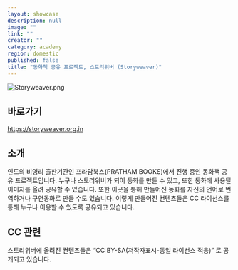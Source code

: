 ```yaml
---
layout: showcase
description: null
image: ""
link: ""
creator: ""
category: academy
region: domestic
published: false
title: "동화책 공유 프로젝트, 스토리위버 (Storyweaver)"
---
```



![Storyweaver.png]({{site.baseurl}}/media/Storyweaver.png)


## 바로가기
https://storyweaver.org.in

## 소개
인도의 비영리 출판기관인 프라담북스(PRATHAM BOOKS)에서 진행 중인 동화책 공유 프로젝트입니다.
누구나 스토리위버가 되어 동화를 만들 수 있고, 또한 동화에 사용될 이미지를 올려 공유할 수 있습니다.
또한 이곳을 통해 만들어진 동화를 자신의 언어로 번역하거나 구연동화로 만들 수도 있습니다.
이렇게 만들어진 컨텐츠들은 CC 라이선스를 통해 누구나 이용할 수 있도록 공유되고 있습니다.

## CC 관련
스토리위버에 올려진 컨텐츠들은 “CC BY-SA(저작자표시-동일 라이선스 적용)” 로 공개되고 있습니다.